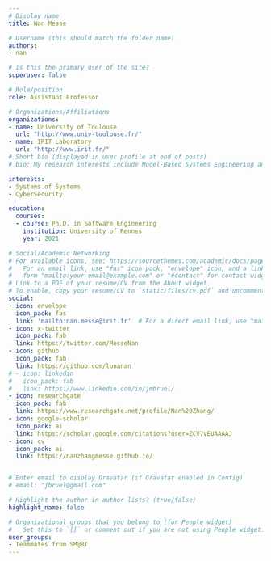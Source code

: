 ```yaml
---
# Display name
title: Nan Messe

# Username (this should match the folder name)
authors:
- nan

# Is this the primary user of the site?
superuser: false

# Role/position
role: Assistant Professor

# Organizations/Affiliations
organizations:
- name: University of Toulouse
  url: "http://www.univ-toulouse.fr/"
- name: IRIT Laboratory
  url: "http://www.irit.fr/"
# Short bio (displayed in user profile at end of posts)
# bio: My research interests include Model-Based Systems Engineering and Requirements Engineering.

interests:
- Systems of Systems
- CyberSecurity

education:
  courses:
  - course: Ph.D. in Software Engineering
    institution: University of Rennes
    year: 2021

# Social/Academic Networking
# For available icons, see: https://sourcethemes.com/academic/docs/page-builder/#icons
#   For an email link, use "fas" icon pack, "envelope" icon, and a link in the
#   form "mailto:your-email@example.com" or "#contact" for contact widget.
# Link to a PDF of your resume/CV from the About widget.
# To enable, copy your resume/CV to `static/files/cv.pdf` and uncomment the lines below.
social:
- icon: envelope
  icon_pack: fas
  link: 'mailto:nan.messe@irit.fr'  # For a direct email link, use "mailto:test@example.org".
- icon: x-twitter
  icon_pack: fab
  link: https://twitter.com/MesseNan
- icon: github
  icon_pack: fab
  link: https://github.com/lunanan
# - icon: linkedin
#   icon_pack: fab
#   link: https://www.linkedin.com/in/jmbruel/
- icon: researchgate
  icon_pack: fab
  link: https://www.researchgate.net/profile/Nan%20Zhang/
- icon: google-scholar
  icon_pack: ai
  link: https://scholar.google.com/citations?user=ZCV7vEUAAAAJ
- icon: cv
  icon_pack: ai
  link: https://nanzhangmesse.github.io/


# Enter email to display Gravatar (if Gravatar enabled in Config)
# email: "jbruel@gmail.com"

# Highlight the author in author lists? (true/false)
highlight_name: false

# Organizational groups that you belong to (for People widget)
#   Set this to `[]` or comment out if you are not using People widget.
user_groups:
- Teammates from SM@RT
---
```

